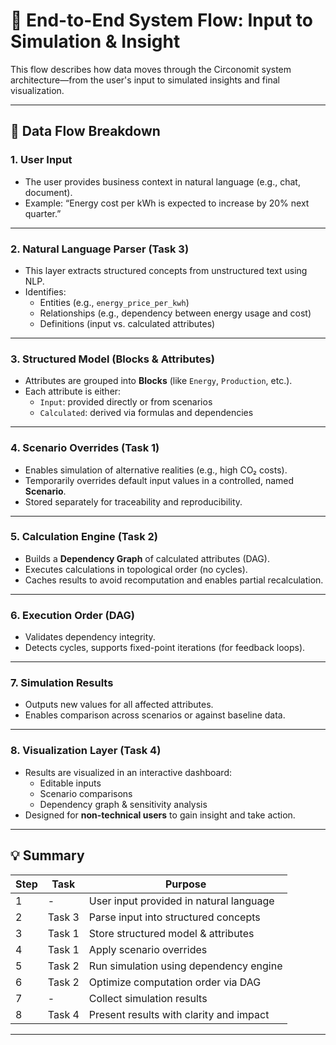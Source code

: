 
# 🧠 End-to-End System Flow: Input to Simulation & Insight

This flow describes how data moves through the Circonomit system architecture—from the user's input to simulated insights and final visualization.

---

## 🔄 Data Flow Breakdown

### 1. **User Input**
- The user provides business context in natural language (e.g., chat, document).
- Example: “Energy cost per kWh is expected to increase by 20% next quarter.”

---

### 2. **Natural Language Parser (Task 3)**
- This layer extracts structured concepts from unstructured text using NLP.
- Identifies:
  - Entities (e.g., `energy_price_per_kwh`)
  - Relationships (e.g., dependency between energy usage and cost)
  - Definitions (input vs. calculated attributes)

---

### 3. **Structured Model (Blocks & Attributes)**
- Attributes are grouped into **Blocks** (like `Energy`, `Production`, etc.).
- Each attribute is either:
  - `Input`: provided directly or from scenarios
  - `Calculated`: derived via formulas and dependencies

---

### 4. **Scenario Overrides (Task 1)**
- Enables simulation of alternative realities (e.g., high CO₂ costs).
- Temporarily overrides default input values in a controlled, named **Scenario**.
- Stored separately for traceability and reproducibility.

---

### 5. **Calculation Engine (Task 2)**
- Builds a **Dependency Graph** of calculated attributes (DAG).
- Executes calculations in topological order (no cycles).
- Caches results to avoid recomputation and enables partial recalculation.

---

### 6. **Execution Order (DAG)**
- Validates dependency integrity.
- Detects cycles, supports fixed-point iterations (for feedback loops).

---

### 7. **Simulation Results**
- Outputs new values for all affected attributes.
- Enables comparison across scenarios or against baseline data.

---

### 8. **Visualization Layer (Task 4)**
- Results are visualized in an interactive dashboard:
  - Editable inputs
  - Scenario comparisons
  - Dependency graph & sensitivity analysis
- Designed for **non-technical users** to gain insight and take action.

---

## 💡 Summary

| Step | Task | Purpose |
|------|------|---------|
| 1 | - | User input provided in natural language |
| 2 | Task 3 | Parse input into structured concepts |
| 3 | Task 1 | Store structured model & attributes |
| 4 | Task 1 | Apply scenario overrides |
| 5 | Task 2 | Run simulation using dependency engine |
| 6 | Task 2 | Optimize computation order via DAG |
| 7 | - | Collect simulation results |
| 8 | Task 4 | Present results with clarity and impact |

---
